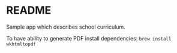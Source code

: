# README

Sample app which describes school curriculum.

To have ability to generate PDF install dependencies: `brew install wkhtmltopdf`
